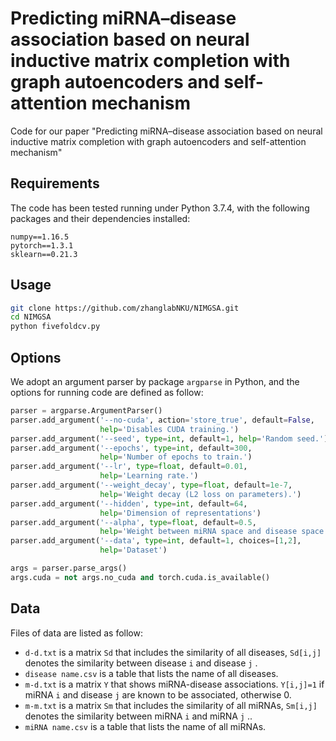 # Predicting miRNA–disease association based on neural inductive matrix completion with graph autoencoders and self-attention mechanism

Code for our paper "Predicting miRNA–disease association based on neural inductive matrix completion with graph autoencoders and self-attention mechanism"

## Requirements

The code has been tested running under Python 3.7.4, with the following packages and their dependencies installed:

```
numpy==1.16.5
pytorch==1.3.1
sklearn==0.21.3
```

## Usage

```bash
git clone https://github.com/zhanglabNKU/NIMGSA.git
cd NIMGSA
python fivefoldcv.py
```

## Options

We adopt an argument parser by package  `argparse` in Python, and the options for running code are defined as follow:

```python
parser = argparse.ArgumentParser()
parser.add_argument('--no-cuda', action='store_true', default=False,
                    help='Disables CUDA training.')
parser.add_argument('--seed', type=int, default=1, help='Random seed.')
parser.add_argument('--epochs', type=int, default=300,
                    help='Number of epochs to train.')
parser.add_argument('--lr', type=float, default=0.01,
                    help='Learning rate.')
parser.add_argument('--weight_decay', type=float, default=1e-7,
                    help='Weight decay (L2 loss on parameters).')
parser.add_argument('--hidden', type=int, default=64,
                    help='Dimension of representations')
parser.add_argument('--alpha', type=float, default=0.5,
                    help='Weight between miRNA space and disease space')
parser.add_argument('--data', type=int, default=1, choices=[1,2],
                    help='Dataset')

args = parser.parse_args()
args.cuda = not args.no_cuda and torch.cuda.is_available()
```

## Data

Files of data are listed as follow:

- `d-d.txt`  is a matrix  `Sd`  that includes the similarity of all diseases, `Sd[i,j]`  denotes the similarity between disease `i`  and disease `j` .
- `disease name.csv` is a table that lists the name of all diseases.
- `m-d.txt` is a matrix  `Y`  that shows miRNA-disease associations. `Y[i,j]=1`  if miRNA `i`  and disease `j` are known to be associated, otherwise 0.
- `m-m.txt`  is a matrix  `Sm`  that includes the similarity of all miRNAs, `Sm[i,j]`  denotes the similarity between miRNA `i`  and miRNA `j` ..
- `miRNA name.csv` is a table that lists the name of all miRNAs.
